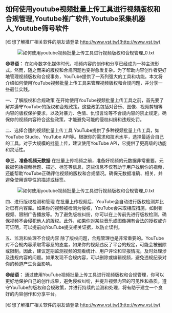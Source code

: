 ## **如何使用youtube视频批量上传工具进行视频版权和合规管理,Youtube推广软件,Youtube采集机器人,Youtube筛号软件**

[😍想了解推广相关软件的朋友请登录 http://www.vst.tw](http://www.vst.tw)

 <center><img src="https://vst.tw/MP4/tuiguang/png/7.png" alt="如何使用youtube视频批量上传工具进行视频版权和合规管理_0.txt"></center>

**😄导语：**
在如今数字化媒体时代，视频内容的创作和分享已经成为一种主流形式。然而，随之而来的版权和合规问题也变得愈发复杂。为了帮助内容创作者更好地管理视频版权和合规事务，YouTube提供了一系列强大的工具和功能。本文将介绍如何使用YouTube视频批量上传工具来管理视频版权和合规问题，并分享一些最佳实践。

一、了解版权和合规政策
在开始使用YouTube视频批量上传工具之前，首先要了解并遵守YouTube的版权和合规政策。这些政策包括对音乐、图像、视频剪辑等内容的版权保护要求，以及对暴力、色情、仇恨言论等不合规内容的禁止规定。确保你的视频内容符合这些政策，才能避免可能的侵权纠纷和违规处罚。

二、选择合适的视频批量上传工具
YouTube提供了多种视频批量上传工具，如YouTube Studio、YouTube API等。根据你的需求和技术水平，选择最适合自己的工具。对于大规模的批量上传，建议使用YouTube API，它提供了更高级的功能和灵活性。

**😄三、准备视频元数据**
在批量上传视频之前，准备好视频的元数据非常重要。元数据包括视频标题、描述、标签等信息，这些信息不仅有助于用户找到你的视频，还能帮助YouTube正确评估视频的版权和合规情况。确保元数据准确、相关，并避免使用误导性的描述或标签。

 <center><img src="https://vst.tw/MP4/tuiguang/png/8.png" alt="如何使用youtube视频批量上传工具进行视频版权和合规管理_0.txt"></center>

四、进行版权检测和管理
在批量上传视频后，YouTube会自动进行版权检测并比对已有内容库。如果你的视频被检测为侵权，YouTube会采取相应措施，如封锁视频、限制广告播放等。为了避免版权纠纷，你可以在上传前先进行版权检测，确保视频不会侵犯他人的版权。此外，如果你对某些音乐或图像拥有合法的授权或许可证明，可以提前向YouTube提交相关证据，以防止误判。

五、监测和处理不合规内容
除了版权问题，合规管理也是非常重要的。YouTube对不合规内容采取零容忍的态度，如果你的视频违反了平台的规定，可能会被删除或限制。因此，建议定期监测视频的观看统计、用户评论和举报情况，及时处理涉及违规内容的问题。如果发现不合规内容，可以删除或编辑视频，避免违规纪录对你的频道产生负面影响。

**😄结语：**
通过使用YouTube视频批量上传工具进行视频版权和合规管理，你可以更好地保护自己的创作成果，避免侵权纠纷，并提升视频内容的可见性和品质。遵守YouTube的版权和合规政策，并进行持续的监测和处理，将有助于建立一个良好的内容创作和分享平台。

[😍想了解推广相关软件的朋友请登录 http://www.vst.tw](http://www.vst.tw)



